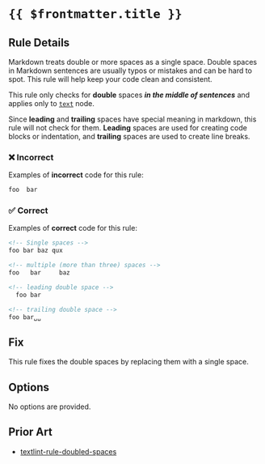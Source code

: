 # `{{ $frontmatter.title }}`

<!-- markdownlint-disable-next-line no-inline-html -->
<div v-html="$frontmatter.rule"></div>

## Rule Details

Markdown treats double or more spaces as a single space. Double spaces in Markdown sentences are usually typos or mistakes and can be hard to spot. This rule will help keep your code clean and consistent.

This rule only checks for **double** spaces ***in the middle of sentences*** and applies only to [`text`](https://github.com/syntax-tree/mdast?tab=readme-ov-file#text) node.

Since **leading** and **trailing** spaces have special meaning in markdown, this rule will not check for them. **Leading** spaces are used for creating code blocks or indentation, and **trailing** spaces are used to create line breaks.

### ❌ Incorrect

Examples of **incorrect** code for this rule:

```md
foo  bar
```

### ✅ Correct

Examples of **correct** code for this rule:

```md
<!-- Single spaces -->
foo bar baz qux

<!-- multiple (more than three) spaces -->
foo   bar     baz

<!-- leading double space -->
  foo bar

<!-- trailing double space -->
foo bar␣␣
```

## Fix

This rule fixes the double spaces by replacing them with a single space.

## Options

No options are provided.

## Prior Art

- [textlint-rule-doubled-spaces](https://github.com/iwamatsu0430/textlint-rule-doubled-spaces)
